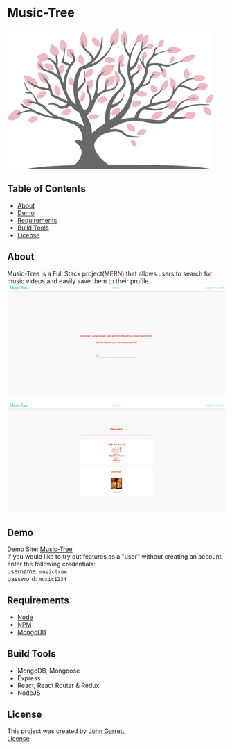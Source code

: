 # Music-Tree
<img src="/client/src/assets/music-tree.png">


## Table of Contents
* [About](#about)
* [Demo](#demo)
* [Requirements](#requirements)
* [Build Tools](#build-tools)
* [License](#license)


## About
Music-Tree is a Full Stack project(MERN) that allows users to search for music videos and easily save them to their profile. 
<img src="/client/src/assets/HomeScreen.png">

<img src="/client/src/assets/AboutPage.png">


## Demo
Demo Site: [Music-Tree](www.music-tree.app)  
If you would like to try out features as a "user" without creating an account, enter the following credentials:  
username: `musictree`  
password: `music1234` 

## Requirements
* [Node](https://nodejs.org/en/)
* [NPM](https://www.npmjs.com/)
* [MongoDB](https://www.mongodb.com/)

## Build Tools
* MongoDB, Mongoose
* Express
* React, React Router & Redux
* NodeJS

## License
This project was created by [John Garrett](https://github.com/JHGarrett).    
[License](https://github.com/JHGarrett/Music-Tree/blob/master/LICENSE.md) 
